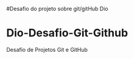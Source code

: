 #Desafio do projeto sobre  git/gitHub Dio
# Dio-Desafio-Git-Github
Desafio de Projetos Git e GitHub
